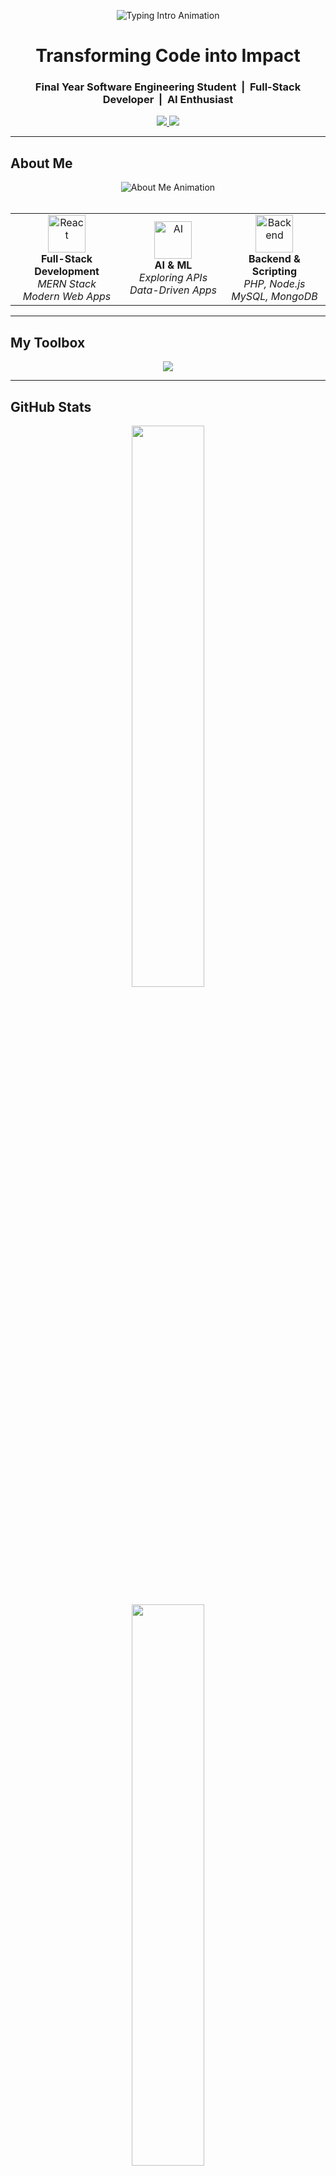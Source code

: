 <!-- HERO SECTION: Typing Intro -->
<p align="center">
  <img src="https://readme-typing-svg.demolab.com?font=Fira+Code&weight=700&size=26&duration=3000&pause=1000&color=00BFFF&center=true&vCenter=true&width=1000&height=50&lines=Hi+I'm+Muhammad+Saad;Software+Engineer+%7C+MERN+Stack+%7C+Web+Developer+%7C+AI+Explorer" alt="Typing Intro Animation" />
</p>

<h1 align="center">Transforming Code into Impact</h1>

<h3 align="center">
   Final Year Software Engineering Student &nbsp;|&nbsp; Full-Stack Developer &nbsp;|&nbsp; AI Enthusiast
</h3>

<p align="center">
  <a href="https://www.linkedin.com/in/your-link-here/">
    <img src="https://img.shields.io/badge/LinkedIn-Connect-blue?logo=linkedin&logoColor=white" />
  </a>
  <a href="mailto:saadm24c@gmail.com">
    <img src="https://img.shields.io/badge/Email-saadm24c@gmail.com-red?logo=gmail&logoColor=white" />
  </a>
</p>

---

## About Me

<div align="center">
  <img src="https://readme-typing-svg.demolab.com?font=JetBrains+Mono&size=20&duration=3000&pause=1000&color=61DAFB&center=true&vCenter=true&width=800&height=50&lines=Software+Engineering+Student;Building+Dynamic+Web+Applications;Creating+Solutions+Through+Code" alt="About Me Animation" />
</div>

<br/>

<table align="center">
  <tr>
    <td align="center" width="250">
      <img src="https://cdn.jsdelivr.net/gh/devicons/devicon/icons/react/react-original.svg" width="60" height="60" alt="React"/>
      <br><strong>Full-Stack Development</strong>
      <br><em>MERN Stack</em>
      <br><em>Modern Web Apps</em>
    </td>
    <td align="center" width="250">
      <img src="https://cdn.jsdelivr.net/gh/devicons/devicon/icons/python/python-original.svg" width="60" height="60" alt="AI"/>
      <br><strong>AI & ML</strong>
      <br><em>Exploring APIs</em>
      <br><em>Data-Driven Apps</em>
    </td>
    <td align="center" width="250">
      <img src="https://cdn.jsdelivr.net/gh/devicons/devicon/icons/php/php-original.svg" width="60" height="60" alt="Backend"/>
      <br><strong>Backend & Scripting</strong>
      <br><em>PHP, Node.js</em>
      <br><em>MySQL, MongoDB</em>
    </td>
  </tr>
</table>

---

## My Toolbox

<p align="center">
  <img src="https://skillicons.dev/icons?i=html,css,js,ts,react,nodejs,express,tailwind,php,mysql,mongodb,threejs,git,github,vscode,figma,cpp,java,py,linux" />
</p>

---

## GitHub Stats

<p align="center">
  <img src="https://github-readme-stats.vercel.app/api?username=destructorbawa&show_icons=true&theme=react&hide_border=true&count_private=true&include_all_commits=true" width="48%" />
</p>

<p align="center">
  <img src="https://github-readme-stats.vercel.app/api/top-langs/?username=destructorbawa&layout=compact&theme=react&hide_border=true" width="48%" />
</p>

---

## Featured Projects

<!-- Row 1 -->
<div align="center">

  <a href="https://github.com/destructorbawa/Pathfinding-Visualizer" title="Pathfinding Visualizer">
    <img src="https://github-readme-stats.vercel.app/api/pin/?username=destructorbawa&repo=Pathfinding-Visualizer&theme=react&border_color=61dafb&border_radius=10" height="150"/>
  </a>

  <a href="https://github.com/destructorbawa/ocean-explorer" title="Ocean Explorer">
    <img src="https://github-readme-stats.vercel.app/api/pin/?username=destructorbawa&repo=ocean-explorer&theme=react&border_color=61dafb&border_radius=10" height="150"/>
  </a>

</div><br/>

<!-- Row 2 -->
<div align="center">

  <a href="https://github.com/destructorbawa/Simple_Weather_App" title="Simple Weather App">
    <img src="https://github-readme-stats.vercel.app/api/pin/?username=destructorbawa&repo=Simple_Weather_App&theme=react&border_color=61dafb&border_radius=10" height="150"/>
  </a>

  <a href="https://github.com/destructorbawa/PS5-Games-3D-Model-Rotation" title="PS5 3D Model Rotation">
    <img src="https://github-readme-stats.vercel.app/api/pin/?username=destructorbawa&repo=PS5-Games-3D-Model-Rotation&theme=react&border_color=61dafb&border_radius=10" height="150"/>
  </a>

</div>
---

## Current Focus

<div align="center">
  <img src="https://readme-typing-svg.demolab.com?font=JetBrains+Mono&size=18&duration=2500&pause=1000&color=00BFFF&center=true&vCenter=true&width=700&height=40&lines=Currently+Exploring+and+Building..." alt="Current Focus Animation" />
</div>

<br/>

<table align="center">
  <tr>
    <td align="center" width="300">
      <img src="https://media.giphy.com/media/QssGEmpkyEOhBCb7e1/giphy.gif" width="50" alt="React" />
      <br/>
      <h3>React & Next.js</h3>
      <p><em>Building modern UI/UX interfaces</em></p>
    </td>
    <td align="center" width="300">
      <img src="https://media.giphy.com/media/l46Cy1rHbQ92uuLXa/giphy.gif" width="80" alt="Cloud" />
      <br/>
      <h3>Web APIs & AI</h3>
      <p><em>Exploring AI APIs and automation</em></p>
    </td>
  </tr>
</table>

---

<p align="center">
  <img src="https://komarev.com/ghpvc/?username=destructorbawa&label=Profile+Views&color=0e75b6&style=flat" alt="Profile Views" />
</p>

<p align="center">"Write code that others not only understand, but admire."</p>

